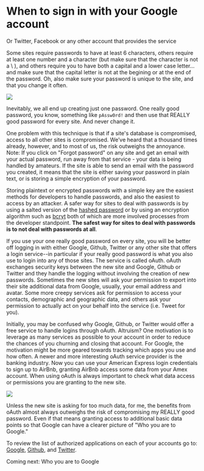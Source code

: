 # When to sign in with your Google account
Or Twitter, Facebook or any other account that provides the service

Some sites require passwords to have at least 6 characters, others require at least one number and a character (but make sure that the character is not a \ ), and others require you to have both a capital and a lower case letter... and make sure that the capital letter is not at the begining or at the end of the password. Oh, also make sure your password is unique to the site, and that you change it often. 

![](http://i.imgur.com/fUMJpI1.png)


Inevitably, we all end up creating just one password. One really good password, you know, something like `pAssw0rd!` and then use that REALLY good password for every site. And never change it. 

One problem with this technique is that if a site's database is compromised, access to all other sites is compromised. We’ve heard that a thousand times already, however, and to most of us, the risk outweighs the annoyance. Note: If you click on "Forgot password" on any site and get an email with your actual password, run away from that service - your data is being handled by amateurs. If the site is able to send an email with the password you created, it means that the site is either saving your password in plain text, or is storing a simple encryption of your password. 

Storing plaintext or encrypted passwords with a simple key are the easiest methods for developers to handle passwords, and also the easiest to access by an attacker. A safer way for sites to deal with passwords is by using a salted version of the [hashed password](https://crackstation.net/hashing-security.htm) or by using an encryption algorithm such as [bcryt](http://bcrypt.sourceforge.net/) both of which are more involved processes from the developer standpoint. **The safest way for sites to deal with passwords is to not deal with passwords at all**. 

If you use your one really good password on every site, you will be better off logging in with either Google, Github, Twitter or any other site that offers a login service--in particular if your really good password is what you also use to login into any of those sites. The service is called oAuth. oAuth exchanges security keys between the new site and Google, Github or Twitter and they handle the logging without involving the creation of new passwords. Sometimes the new sites will ask your permission to export into their site additional data from Google, usually, your email address and avatar. Some more creepy services ask for permission to access your contacts, demographic and geographic data, and others ask your permission to actually act on your behalf into the service (i.e. Tweet for you). 

Initially, you may be confused why Google, Github, or Twitter would offer a free service to handle logins through oAuth. Altruism? One motivation is to leverage as many services as possible to your account in order to reduce the chances of you churning and closing that account. For Google, the motivation might be more geared towards tracking which apps you use and how often. A newer and more interesting oAuth service provider is the banking industry. Now you can use your American Express login credentials to sign up to AirBnb, granting AirBnb access some data from your Amex account. When using oAuth is always important to check what data access or permissions you are granting to the new site.

![](http://i.imgur.com/LxgZ0Ry.png)

Unless the new site is asking for too much data, for me, the benefits from oAuth almost always outweighs the risk of compromising my REALLY good password. Even if that means granting access to additional basic data points so that Google can have a clearer picture of "Who you are to Google."

To review the list of authorized applications on each of your accounts go to: [Google](https://security.google.com/settings/security/permissions), [Github](https://github.com/settings/applications), and [Twitter](https://twitter.com/settings/applications).

Coming next: Who you are to Google 
